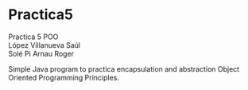 # Practica5

Practica 5 POO \
López Villanueva Saúl \
Solé Pi Arnau Roger

Simple Java program to practica encapsulation and abstraction Object Oriented Programming Principles. 
